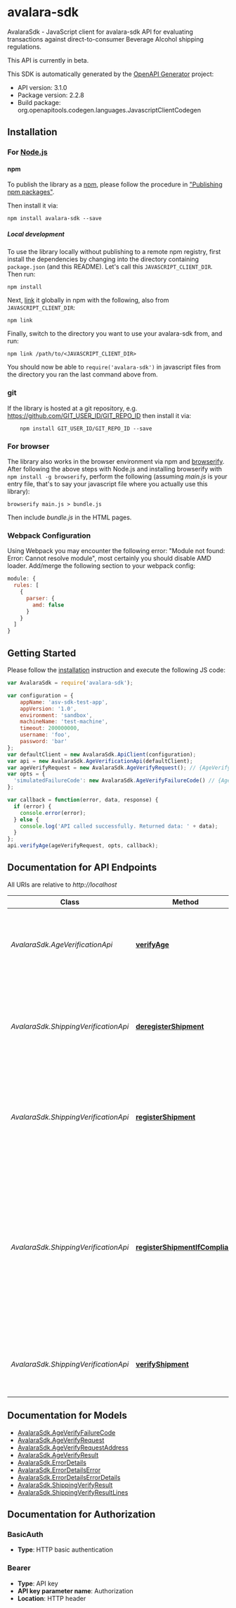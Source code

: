 # avalara-sdk

AvalaraSdk - JavaScript client for avalara-sdk
API for evaluating transactions against direct-to-consumer Beverage Alcohol shipping regulations.

This API is currently in beta.

This SDK is automatically generated by the [OpenAPI Generator](https://openapi-generator.tech) project:

- API version: 3.1.0
- Package version: 2.2.8
- Build package: org.openapitools.codegen.languages.JavascriptClientCodegen

## Installation

### For [Node.js](https://nodejs.org/)

#### npm

To publish the library as a [npm](https://www.npmjs.com/), please follow the procedure in ["Publishing npm packages"](https://docs.npmjs.com/getting-started/publishing-npm-packages).

Then install it via:

```shell
npm install avalara-sdk --save
```

##### Local development

To use the library locally without publishing to a remote npm registry, first install the dependencies by changing into the directory containing `package.json` (and this README). Let's call this `JAVASCRIPT_CLIENT_DIR`. Then run:

```shell
npm install
```

Next, [link](https://docs.npmjs.com/cli/link) it globally in npm with the following, also from `JAVASCRIPT_CLIENT_DIR`:

```shell
npm link
```

Finally, switch to the directory you want to use your avalara-sdk from, and run:

```shell
npm link /path/to/<JAVASCRIPT_CLIENT_DIR>
```

You should now be able to `require('avalara-sdk')` in javascript files from the directory you ran the last command above from.

### git

If the library is hosted at a git repository, e.g. https://github.com/GIT_USER_ID/GIT_REPO_ID
then install it via:

```shell
    npm install GIT_USER_ID/GIT_REPO_ID --save
```

### For browser

The library also works in the browser environment via npm and [browserify](http://browserify.org/). After following the above steps with Node.js and installing browserify with `npm install -g browserify`, perform the following (assuming *main.js* is your entry file, that's to say your javascript file where you actually use this library):

```shell
browserify main.js > bundle.js
```

Then include *bundle.js* in the HTML pages.

### Webpack Configuration

Using Webpack you may encounter the following error: "Module not found: Error:
Cannot resolve module", most certainly you should disable AMD loader. Add/merge
the following section to your webpack config:

```javascript
module: {
  rules: [
    {
      parser: {
        amd: false
      }
    }
  ]
}
```

## Getting Started

Please follow the [installation](#installation) instruction and execute the following JS code:

```javascript
var AvalaraSdk = require('avalara-sdk');

var configuration = {
    appName: 'asv-sdk-test-app',
    appVersion: '1.0',
    environment: 'sandbox',
    machineName: 'test-machine',
    timeout: 200000000,
    username: 'foo',
    password: 'bar'
};
var defaultClient = new AvalaraSdk.ApiClient(configuration);
var api = new AvalaraSdk.AgeVerificationApi(defaultClient);
var ageVerifyRequest = new AvalaraSdk.AgeVerifyRequest(); // {AgeVerifyRequest} Information about the individual whose age is being verified.
var opts = {
  'simulatedFailureCode': new AvalaraSdk.AgeVerifyFailureCode() // {AgeVerifyFailureCode} (Optional) The failure code included in the simulated response of the endpoint. Note that this endpoint is only available in Sandbox for testing purposes.
};

var callback = function(error, data, response) {
  if (error) {
    console.error(error);
  } else {
    console.log('API called successfully. Returned data: ' + data);
  }
};
api.verifyAge(ageVerifyRequest, opts, callback);

```

## Documentation for API Endpoints

All URIs are relative to *http://localhost*

Class | Method | HTTP request | Description
------------ | ------------- | ------------- | -------------
*AvalaraSdk.AgeVerificationApi* | [**verifyAge**](docs/AgeVerificationApi.md#verifyAge) | **POST** /api/v2/ageverification/verify | Determines whether an individual meets or exceeds the minimum legal drinking age.
*AvalaraSdk.ShippingVerificationApi* | [**deregisterShipment**](docs/ShippingVerificationApi.md#deregisterShipment) | **DELETE** /api/v2/companies/{companyCode}/transactions/{transactionCode}/shipment/registration | Removes the transaction from consideration when evaluating regulations that span multiple transactions.
*AvalaraSdk.ShippingVerificationApi* | [**registerShipment**](docs/ShippingVerificationApi.md#registerShipment) | **PUT** /api/v2/companies/{companyCode}/transactions/{transactionCode}/shipment/registration | Registers the transaction so that it may be included when evaluating regulations that span multiple transactions.
*AvalaraSdk.ShippingVerificationApi* | [**registerShipmentIfCompliant**](docs/ShippingVerificationApi.md#registerShipmentIfCompliant) | **PUT** /api/v2/companies/{companyCode}/transactions/{transactionCode}/shipment/registerIfCompliant | Evaluates a transaction against a set of direct-to-consumer shipping regulations and, if compliant, registers the transaction so that it may be included when evaluating regulations that span multiple transactions.
*AvalaraSdk.ShippingVerificationApi* | [**verifyShipment**](docs/ShippingVerificationApi.md#verifyShipment) | **GET** /api/v2/companies/{companyCode}/transactions/{transactionCode}/shipment/verify | Evaluates a transaction against a set of direct-to-consumer shipping regulations.


## Documentation for Models

 - [AvalaraSdk.AgeVerifyFailureCode](docs/AgeVerifyFailureCode.md)
 - [AvalaraSdk.AgeVerifyRequest](docs/AgeVerifyRequest.md)
 - [AvalaraSdk.AgeVerifyRequestAddress](docs/AgeVerifyRequestAddress.md)
 - [AvalaraSdk.AgeVerifyResult](docs/AgeVerifyResult.md)
 - [AvalaraSdk.ErrorDetails](docs/ErrorDetails.md)
 - [AvalaraSdk.ErrorDetailsError](docs/ErrorDetailsError.md)
 - [AvalaraSdk.ErrorDetailsErrorDetails](docs/ErrorDetailsErrorDetails.md)
 - [AvalaraSdk.ShippingVerifyResult](docs/ShippingVerifyResult.md)
 - [AvalaraSdk.ShippingVerifyResultLines](docs/ShippingVerifyResultLines.md)


## Documentation for Authorization



### BasicAuth


- **Type**: HTTP basic authentication



### Bearer


- **Type**: API key
- **API key parameter name**: Authorization
- **Location**: HTTP header

